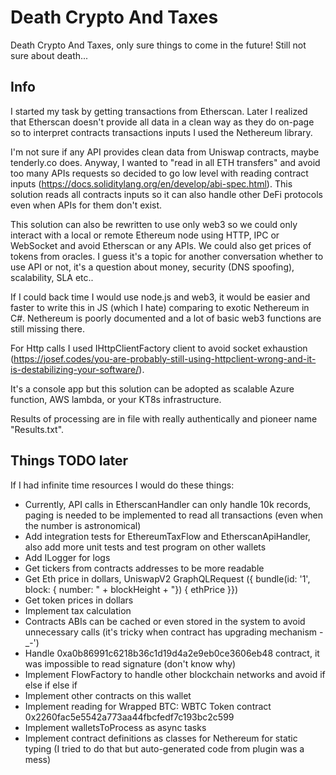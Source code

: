 ﻿
# Death Crypto And Taxes
Death Crypto And Taxes, only sure things to come in the future! Still not sure about death...

## Info
I started my task by getting transactions from Etherscan. Later I realized that Etherscan doesn't provide all data in a clean way as they do on-page so to interpret contracts transactions inputs I used the Nethereum library. 

I'm not sure if any API provides clean data from Uniswap contracts, maybe tenderly.co does. Anyway, I wanted to "read in all ETH transfers" and avoid too many APIs requests so decided to go low level with reading contract inputs (https://docs.soliditylang.org/en/develop/abi-spec.html). This solution reads all contracts inputs so it can also handle other DeFi protocols even when APIs for them don't exist.

This solution can also be rewritten to use only web3 so we could only interact with a local or remote Ethereum node using HTTP, IPC or WebSocket and avoid Etherscan or any APIs. We could also get prices of tokens from oracles. I guess it's a topic for another conversation whether to use API or not, it's a question about money, security (DNS spoofing), scalability, SLA etc..

If I could back time I would use node.js and web3, it would be easier and faster to write this in JS (which I hate) comparing to exotic Nethereum in C#. Nethereum is poorly documented and a lot of basic web3 functions are still missing there.

For Http calls I used IHttpClientFactory client to avoid socket exhaustion (https://josef.codes/you-are-probably-still-using-httpclient-wrong-and-it-is-destabilizing-your-software/).

It's a console app but this solution can be adopted as scalable Azure function, AWS lambda, or your KT8s infrastructure.

Results of processing are in file with really authentically and pioneer name "Results.txt".

## Things TODO later
If I had infinite time resources I would do these things:
- Currently, API calls in EtherscanHandler can only handle 10k records, paging is needed to be implemented to read all transactions (even when the number is astronomical)
- Add integration tests for EthereumTaxFlow and EtherscanApiHandler, also add more unit tests and test program on other wallets
- Add ILogger for logs
- Get tickers from contracts addresses to be more readable
- Get Eth price in dollars, UniswapV2 GraphQLRequest ({ bundle(id: '1', block: { number: " + blockHeight + "}) { ethPrice }})
- Get token prices in dollars
- Implement tax calculation
- Contracts ABIs can be cached or even stored in the system to avoid unnecessary calls (it's tricky when contract has upgrading mechanism -_-')
- Handle 0xa0b86991c6218b36c1d19d4a2e9eb0ce3606eb48 contract, it was impossible to read signature (don't know why)
- Implement FlowFactory to handle other blockchain networks and avoid if else if else if
- Implement other contracts on this wallet
- Implement reading for Wrapped BTC: WBTC Token contract 0x2260fac5e5542a773aa44fbcfedf7c193bc2c599
- Implement walletsToProcess as async tasks
- Implement contract definitions as classes for Nethereum for static typing (I tried to do that but auto-generated code from plugin was a mess)
